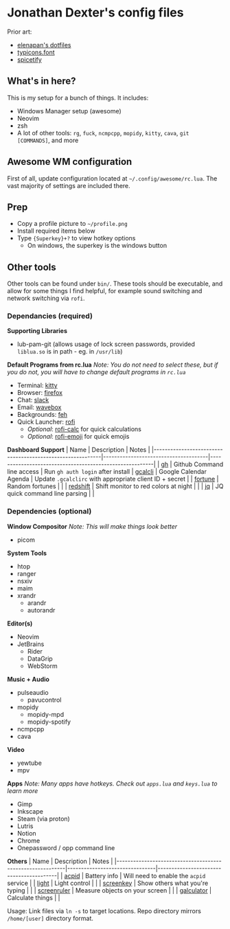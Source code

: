 # Jonathan Dexter's config files

Prior art:
* [elenapan's dotfiles](https://github.com/elenapan/dotfiles)
* [typicons.font](https://github.com/stephenhutchings/typicons.font)
* [spicetify](https://github.com/khanhas/spicetify-cli)

## What's in here?

This is my setup for a bunch of things. It includes:
* Windows Manager setup (awesome)
* Neovim
* zsh
* A lot of other tools: `rg`, `fuck`, `ncmpcpp`, `mopidy`, `kitty`, `cava`, `git [COMMANDS]`, and more

## Awesome WM configuration

First of all, update configuration located at `~/.config/awesome/rc.lua`. The vast majority of settings are included there.

## Prep

* Copy a profile picture to `~/profile.png`
* Install required items below
* Type `{Superkey}+?` to view hotkey options
  * On windows, the superkey is the windows button

## Other tools

Other tools can be found under `bin/`. These tools should be executable, and allow for some things I find helpful, for example sound switching and network switching via `rofi`.

### Dependancies (required)

**Supporting Libraries**
* lub-pam-git (allows usage of lock screen passwords, provided `liblua.so` is in path - eg. in `/usr/lib`)

**Default Programs from rc.lua**
*Note: You do not need to select these, but if you do not, you will have to change default programs in `rc.lua`*
* Terminal: [kitty](https://sw.kovidgoyal.net/kitty/)
* Browser: [firefox](https://firefox.com)
* Chat: [slack](https://slack.com)
* Email: [wavebox](https://wavebox.io)
* Backgrounds: [feh](https://wiki.archlinux.org/title/Feh)
* Quick Launcher: [rofi](https://github.com/davatorium/rofi)
  * *Optional*: [rofi-calc]() for quick calculations
  * *Optional*: [rofi-emoji]() for quick emojis

**Dashboard Support**
| Name                                                      | Description                          | Notes                                                   |
|-----------------------------------------------------------|--------------------------------------|---------------------------------------------------------|
| [gh](https://cli.github.com/)                             | Github Command line access           | Run `gh auth login` after install
| [gcalcli](https://github.com/insanum/gcalcli)             | Google Calendar Agenda               | Update `.gcalclirc` with appropriate client ID + secret |
| [fortune](http://www.linux-commands-examples.com/fortune) | Random fortunes                      |                                                         |
| [redshift](https://wiki.archlinux.org/title/Redshift)     | Shift monitor to red colors at night |                                                         |
| [jq](https://stedolan.github.io/jq/)                      | JQ quick command line parsing        |                                                         |

### Dependencies (optional)

**Window Compositor**
*Note: This will make things look better*
* picom

**System Tools**
* htop
* ranger
* nsxiv
* maim
* xrandr
  * arandr
  * autorandr

**Editor(s)**
* Neovim
* JetBrains
  * Rider
  * DataGrip
  * WebStorm

**Music + Audio**
* pulseaudio
  * pavucontrol
* mopidy
  * mopidy-mpd
  * mopidy-spotify
* ncmpcpp
* cava

**Video**
* yewtube
* mpv

**Apps**
*Note: Many apps have hotkeys. Check out `apps.lua` and `keys.lua` to learn more*
* Gimp
* Inkscape
* Steam (via proton)
* Lutris
* Notion
* Chrome
* Onepassword / opp command line

**Others**
| Name                                                      | Description                    | Notes                                   |
|-----------------------------------------------------------|--------------------------------|-----------------------------------------|
| [acpid](https://man.archlinux.org/man/acpi_listen.8.en)   | Battery info                   | Will need to enable the `acpid` service |
| [light](https://wiki.archlinux.org/title/Backlight#light) | Light control                  |                                         |
| [screenkey](https://gitlab.com/screenkey/screenkey)       | Show others what you're typing |                                         |
| [screenruler](TBD)       | Measure objects on your screen |                                         |
| [galculator](TBD)       | Calculate things |                                         |

Usage:
Link files via `ln -s` to target locations. Repo directory mirrors `/home/[user]` directory format.
